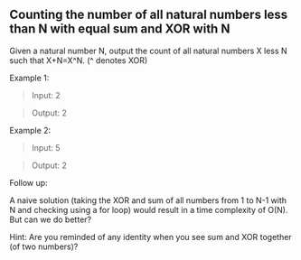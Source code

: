 ## Counting the number of all natural numbers less than N with equal sum and XOR with N ##

Given a natural number N, output the count of all natural numbers X less N such that X+N=X^N. (^ denotes XOR)

Example 1:

>Input: 2

>Output: 2

Example 2:

>Input: 5

>Output: 2

Follow up:

A naive solution (taking the XOR and sum of all numbers from 1 to N-1 with N and checking using a for loop) would result in a time complexity of O(N). 
But can we do better?

Hint: Are you reminded of any identity when you see sum and XOR together (of two numbers)?